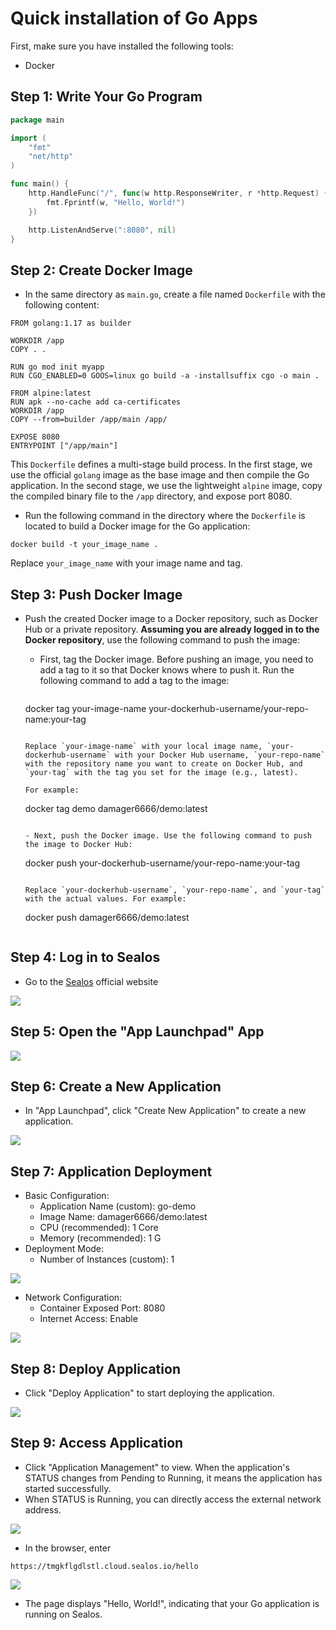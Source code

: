 # Quick installation of Go Apps

First, make sure you have installed the following tools:

- Docker

## Step 1: Write Your Go Program

```go
package main

import (
	"fmt"
	"net/http"
)

func main() {
	http.HandleFunc("/", func(w http.ResponseWriter, r *http.Request) {
		fmt.Fprintf(w, "Hello, World!")
	})

	http.ListenAndServe(":8080", nil)
}
```

## Step 2: Create Docker Image

- In the same directory as `main.go`, create a file named `Dockerfile` with the following content:

```
FROM golang:1.17 as builder

WORKDIR /app
COPY . .

RUN go mod init myapp
RUN CGO_ENABLED=0 GOOS=linux go build -a -installsuffix cgo -o main .

FROM alpine:latest
RUN apk --no-cache add ca-certificates
WORKDIR /app
COPY --from=builder /app/main /app/

EXPOSE 8080
ENTRYPOINT ["/app/main"]
```

This `Dockerfile` defines a multi-stage build process. In the first stage, we use the official `golang` image as the base image and then compile the Go application. In the second stage, we use the lightweight `alpine` image, copy the compiled binary file to the `/app` directory, and expose port 8080.

- Run the following command in the directory where the `Dockerfile` is located to build a Docker image for the Go application:

```
docker build -t your_image_name .
```

Replace `your_image_name` with your image name and tag.

## Step 3: Push Docker Image

- Push the created Docker image to a Docker repository, such as Docker Hub or a private repository. **Assuming you are already logged in to the Docker repository**, use the following command to push the image:

  - First, tag the Docker image. Before pushing an image, you need to add a tag to it so that Docker knows where to push it. Run the following command to add a tag to the image:

    ```
  docker tag your-image-name your-dockerhub-username/your-repo-name:your-tag
    ```
    
    Replace `your-image-name` with your local image name, `your-dockerhub-username` with your Docker Hub username, `your-repo-name` with the repository name you want to create on Docker Hub, and `your-tag` with the tag you set for the image (e.g., latest).

    For example:

    ```
  docker tag demo damager6666/demo:latest
    ```

  - Next, push the Docker image. Use the following command to push the image to Docker Hub:
  
    ```
    docker push your-dockerhub-username/your-repo-name:your-tag
    ```
    
    Replace `your-dockerhub-username`, `your-repo-name`, and `your-tag` with the actual values. For example:

    ```
    docker push damager6666/demo:latest
    ```

## Step 4: Log in to Sealos

- Go to the [Sealos](https://cloud.sealos.io/) official website

![](images/java-example-0.png)

## Step 5: Open the "App Launchpad" App

![](images/java-example-3.png)

## Step 6: Create a New Application

- In "App Launchpad", click "Create New Application" to create a new application.

![](images/java-example-4.png)

## Step 7: Application Deployment

- Basic Configuration:
  - Application Name (custom): go-demo
  - Image Name: damager6666/demo:latest
  - CPU (recommended): 1 Core
  - Memory (recommended): 1 G
- Deployment Mode:
  - Number of Instances (custom): 1

![](images/java-example-5.png)

- Network Configuration:
  - Container Exposed Port: 8080
  - Internet Access: Enable

![](images/java-example-6.png)

## Step 8: Deploy Application

- Click "Deploy Application" to start deploying the application.

![](images/java-example-7.png)

## Step 9: Access Application

- Click "Application Management" to view. When the application's STATUS changes from Pending to Running, it means the application has started successfully.
- When STATUS is Running, you can directly access the external network address.

![](images/java-example-8.png)

- In the browser, enter

```
https://tmgkflgdlstl.cloud.sealos.io/hello
```

![](images/java-example-9.png)

- The page displays "Hello, World!", indicating that your Go application is running on Sealos.